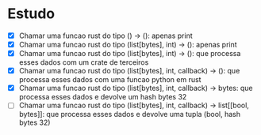 # Estudo

- [x] Chamar uma funcao rust do tipo () -> (): apenas print
- [x] Chamar uma funcao rust do tipo (list[bytes], int) -> (): apenas print
- [x] Chamar uma funcao rust do tipo (list[bytes], int) -> (): que processa esses dados com um crate de terceiros
- [x] Chamar uma funcao rust do tipo (list[bytes], int, callback) -> (): que processa esses dados com uma funcao python em rust
- [x] Chamar uma funcao rust do tipo (list[bytes], int, callback) -> bytes: que processa esses dados e devolve um hash bytes 32
- [ ] Chamar uma funcao rust do tipo (list[bytes], int, callback) -> list[[bool, bytes]]: que processa esses dados e devolve uma tupla (bool, hash bytes 32)

